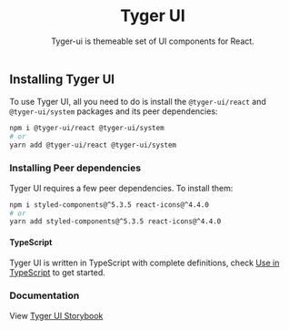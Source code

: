 <h1 align="center">
  Tyger UI
</h1>

<div align="center">
Tyger-ui is themeable set of UI components for React. 
<br /> 
<br />
</div>

## Installing Tyger UI

To use Tyger UI, all you need to do is install the
`@tyger-ui/react` and `@tyger-ui/system` packages and its peer dependencies:

```sh
npm i @tyger-ui/react @tyger-ui/system
# or
yarn add @tyger-ui/react @tyger-ui/system
```

### Installing Peer dependencies

Tyger UI requires a few peer dependencies. To install them:

```sh
npm i styled-components@^5.3.5 react-icons@^4.4.0
# or
yarn add styled-components@^5.3.5 react-icons@^4.4.0
```

#### TypeScript

Tyger UI is written in TypeScript with complete definitions, check [Use in TypeScript](https://ant.design/docs/react/use-in-typescript) to get started.

### Documentation

View [Tyger UI Storybook](https://main--62cb3e5f2ca3572c994908ed.chromatic.com/?path=/story/components-button--filled)
